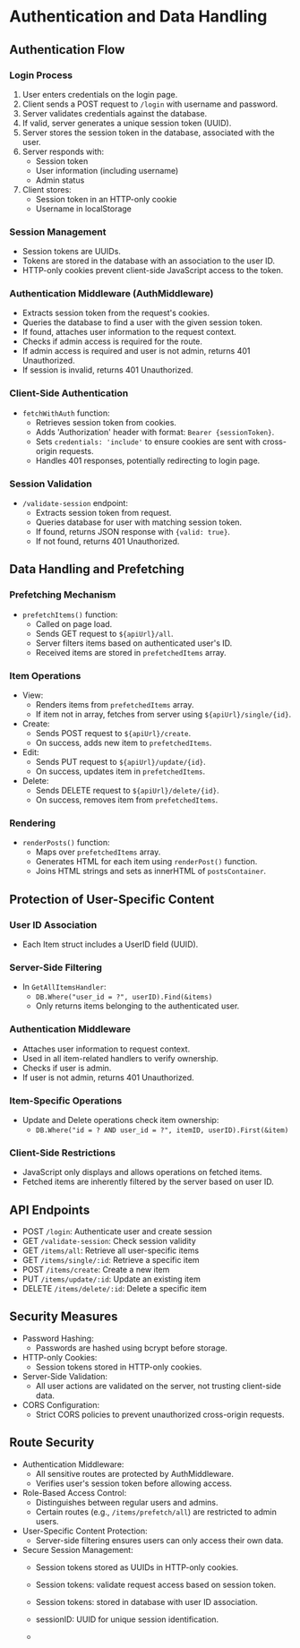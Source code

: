 # Authentication and Data Handling 


## Authentication Flow

### Login Process
1. User enters credentials on the login page.
2. Client sends a POST request to `/login` with username and password.
3. Server validates credentials against the database.
4. If valid, server generates a unique session token (UUID).
5. Server stores the session token in the database, associated with the user.
6. Server responds with:
    - Session token
    - User information (including username)
    - Admin status
7. Client stores:
    - Session token in an HTTP-only cookie
    - Username in localStorage

### Session Management
- Session tokens are UUIDs.
- Tokens are stored in the database with an association to the user ID.
- HTTP-only cookies prevent client-side JavaScript access to the token.

### Authentication Middleware (AuthMiddleware)
- Extracts session token from the request's cookies.
- Queries the database to find a user with the given session token.
- If found, attaches user information to the request context.
- Checks if admin access is required for the route.
- If admin access is required and user is not admin, returns 401 Unauthorized.
- If session is invalid, returns 401 Unauthorized.

### Client-Side Authentication
- `fetchWithAuth` function:
    - Retrieves session token from cookies.
    - Adds 'Authorization' header with format: `Bearer {sessionToken}`.
    - Sets `credentials: 'include'` to ensure cookies are sent with cross-origin requests.
    - Handles 401 responses, potentially redirecting to login page.

### Session Validation
- `/validate-session` endpoint:
    - Extracts session token from request.
    - Queries database for user with matching session token.
    - If found, returns JSON response with `{valid: true}`.
    - If not found, returns 401 Unauthorized.

## Data Handling and Prefetching

### Prefetching Mechanism
- `prefetchItems()` function:
    - Called on page load.
    - Sends GET request to `${apiUrl}/all`.
    - Server filters items based on authenticated user's ID.
    - Received items are stored in `prefetchedItems` array.

### Item Operations
- View:
    - Renders items from `prefetchedItems` array.
    - If item not in array, fetches from server using `${apiUrl}/single/{id}`.
- Create:
    - Sends POST request to `${apiUrl}/create`.
    - On success, adds new item to `prefetchedItems`.
- Edit:
    - Sends PUT request to `${apiUrl}/update/{id}`.
    - On success, updates item in `prefetchedItems`.
- Delete:
    - Sends DELETE request to `${apiUrl}/delete/{id}`.
    - On success, removes item from `prefetchedItems`.

### Rendering
- `renderPosts()` function:
    - Maps over `prefetchedItems` array.
    - Generates HTML for each item using `renderPost()` function.
    - Joins HTML strings and sets as innerHTML of `postsContainer`.

## Protection of User-Specific Content

### User ID Association
- Each Item struct includes a UserID field (UUID).

### Server-Side Filtering
- In `GetAllItemsHandler`:
    - `DB.Where("user_id = ?", userID).Find(&items)`
    - Only returns items belonging to the authenticated user.

### Authentication Middleware
- Attaches user information to request context.
- Used in all item-related handlers to verify ownership.
- Checks if user is admin.
- If user is not admin, returns 401 Unauthorized.

### Item-Specific Operations
- Update and Delete operations check item ownership:
    - `DB.Where("id = ? AND user_id = ?", itemID, userID).First(&item)`

### Client-Side Restrictions
- JavaScript only displays and allows operations on fetched items.
- Fetched items are inherently filtered by the server based on user ID.

## API Endpoints
- POST `/login`: Authenticate user and create session
- GET `/validate-session`: Check session validity
- GET `/items/all`: Retrieve all user-specific items
- GET `/items/single/:id`: Retrieve a specific item
- POST `/items/create`: Create a new item
- PUT `/items/update/:id`: Update an existing item
- DELETE `/items/delete/:id`: Delete a specific item

## Security Measures
- Password Hashing:
    - Passwords are hashed using bcrypt before storage.
- HTTP-only Cookies:
    - Session tokens stored in HTTP-only cookies.
- Server-Side Validation:
    - All user actions are validated on the server, not trusting client-side data.
- CORS Configuration:
    - Strict CORS policies to prevent unauthorized cross-origin requests.

## Route Security
- Authentication Middleware:
    - All sensitive routes are protected by AuthMiddleware.
    - Verifies user's session token before allowing access.
- Role-Based Access Control:
    - Distinguishes between regular users and admins.
    - Certain routes (e.g., `/items/prefetch/all`) are restricted to admin users.
- User-Specific Content Protection:
    - Server-side filtering ensures users can only access their own data.
- Secure Session Management:
    - Session tokens stored as UUIDs in HTTP-only cookies.

  - Session tokens: validate request access based on session token.
  - Session tokens: stored in database with user ID association.
  - sessionID: UUID for unique session identification.
  - 